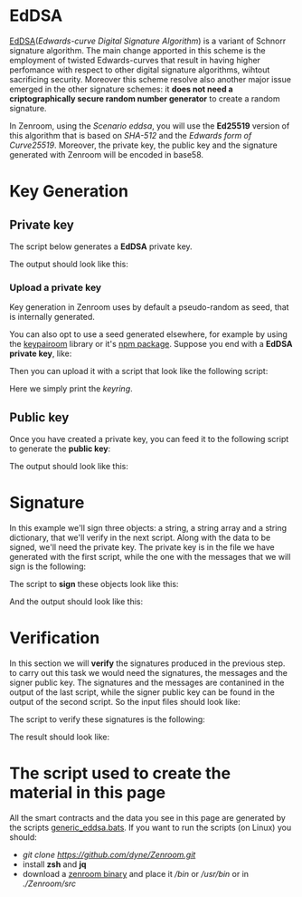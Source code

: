 
# EdDSA

[EdDSA](https://en.wikipedia.org/wiki/EdDSA)(*Edwards-curve Digital Signature Algorithm*) is a variant of Schnorr signature algorithm. The main change apported in this scheme is the employment of twisted Edwards-curves that result in having higher perfomance with respect to other digital signature algorithms, wihtout sacrificing security. Moreover this scheme resolve also another major issue emerged in the other signature schemes: it **does not need a criptographically secure random number generator** to create a random signature.

In Zenroom, using the *Scenario eddsa*, you will use the **Ed25519** version of this algorithm that is based on *SHA-512* and the *Edwards form of Curve25519*. Moreover, the private key, the public key and the signature generated with Zenroom will be encoded in base58.

# Key Generation

## Private key

The script below generates a **EdDSA** private key.

[](../_media/examples/zencode_cookbook/eddsa/alice_keygen.zen ':include :type=code gherkin')

The output should look like this:

[](../_media/examples/zencode_cookbook/eddsa/alice_keys.json ':include :type=code json')

### Upload a private key

Key generation in Zenroom uses by default a pseudo-random as seed, that is internally generated.

You can also opt to use a seed generated elsewhere, for example by using the [keypairoom](https://github.com/ledgerproject/keypairoom) library or it's [npm package](https://www.npmjs.com/package/keypair-lib). Suppose you end with a **EdDSA private key**, like:

[](../_media/examples/zencode_cookbook/eddsa/secret_key.json ':include :type=code json')

Then you can upload it with a script that look like the following script:

[](../_media/examples/zencode_cookbook/eddsa/alice_key_upload.zen ':include :type=code gherkin')

Here we simply print the *keyring*.

## Public key

Once you have created a private key, you can feed it to the following script to generate the **public key**:

[](../_media/examples/zencode_cookbook/eddsa/alice_pubkey.zen ':include :type=code gherkin')

The output should look like this:

[](../_media/examples/zencode_cookbook/eddsa/alice_pubkey.json ':include :type=code json')

# Signature

In this example we'll sign three objects: a string, a string array and a string dictionary, that we'll verify in the next script. Along with the data to be signed, we'll need the private key. The private key is in the file we have generated with the first script, while the one with the messages that we will sign is the following:

[](../_media/examples/zencode_cookbook/eddsa/message.json ':include :type=code json')

The script to **sign** these objects look like this:

[](../_media/examples/zencode_cookbook/eddsa/sign_from_alice.zen ':include :type=code gherkin')

And the output should look like this:

[](../_media/examples/zencode_cookbook/eddsa/signed_from_alice.json ':include :type=code json')

# Verification

In this section we will **verify** the signatures produced in the previous step. to carry out this task we would need the signatures, the messages and the signer public key. The signatures and the messages are contanined in the output of the last script, while the signer public key can be found in the output of the second script. So the input files should look like:

[](../_media/examples/zencode_cookbook/eddsa/signed_from_alice.json ':include :type=code json')


[](../_media/examples/zencode_cookbook/eddsa/alice_pubkey.json ':include :type=code json')

The script to verify these signatures is the following:

[](../_media/examples/zencode_cookbook/eddsa/verify_from_alice.zen ':include :type=code gherkin')

The result should look like:

[](../_media/examples/zencode_cookbook/eddsa/verified_from_alice.json ':include :type=code json')

# The script used to create the material in this page

All the smart contracts and the data you see in this page are generated by the scripts [generic_eddsa.bats](https://github.com/dyne/Zenroom/blob/master/test/zencode/generic_eddsa.bats). If you want to run the scripts (on Linux) you should: 
 - *git clone https://github.com/dyne/Zenroom.git*
 - install **zsh** and **jq**
 - download a [zenroom binary](https://zenroom.org/#downloads) and place it */bin* or */usr/bin* or in *./Zenroom/src*
